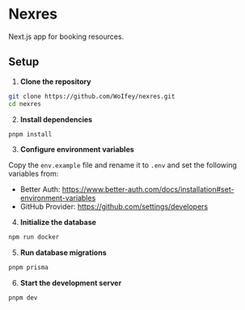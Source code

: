 # Nexres

Next.js app for booking resources.

## Setup

1. **Clone the repository**

```bash
git clone https://github.com/WoIfey/nexres.git
cd nexres
```

2. **Install dependencies**

```bash
pnpm install
```

3. **Configure environment variables**

Copy the `env.example` file and rename it to `.env` and set the following variables from:

- Better Auth:
  https://www.better-auth.com/docs/installation#set-environment-variables
- GitHub Provider:
  https://github.com/settings/developers

4. **Initialize the database**

```bash
npm run docker
```

5. **Run database migrations**

```bash
pnpm prisma
```

6. **Start the development server**

```bash
pnpm dev
```
